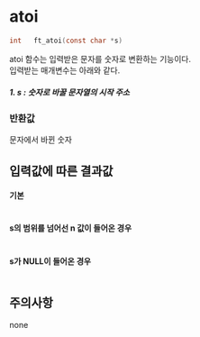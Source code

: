 # atoi
```c
int   ft_atoi(const char *s)
```

atoi 함수는 입력받은 문자를 숫자로 변환하는 기능이다.<br/>
입력받는 매개변수는 아래와 같다.<br/>

##### 1. s : 숫자로 바꿀 문자열의 시작 주소

### 반환값
문자에서 바뀐 숫자<br/>

## 입력값에 따른 결과값
#### 기본
```

```
#### s의 범위를 넘어선 n 값이 들어온 경우
```

```
#### s가 NULL이 들어온 경우
```

```
## 주의사항
none<br/>
